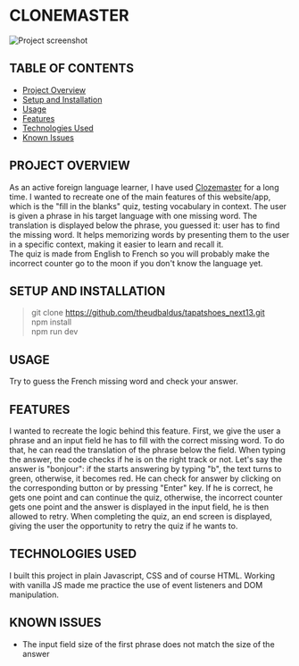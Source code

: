 # CLONEMASTER
![Project screenshot](/screenshot.png)

## TABLE OF CONTENTS
- [Project Overview](#project-overview)
- [Setup and Installation](#setup-and-installation)
- [Usage](#usage)
- [Features](#features)
- [Technologies Used](#technologies-used)
- [Known Issues](#known-issues)

## PROJECT OVERVIEW
As an active foreign language learner, I have used [Clozemaster](https://clozemaster.com) for a long time. I wanted to recreate one of the main features of this website/app, which is the "fill in the blanks" quiz, testing vocabulary in context. The user is given a phrase in his target language with one missing word. The translation is displayed below the phrase, you guessed it: user has to find the missing word. It helps memorizing words by presenting them to the user in a specific context, making it easier to learn and recall it.    
The quiz is made from English to French so you will probably make the incorrect counter go to the moon if you don't know the language yet.

## SETUP AND INSTALLATION
> git clone https://github.com/theudbaldus/tapatshoes_next13.git  
> npm install  
> npm run dev

## USAGE
Try to guess the French missing word and check your answer.

## FEATURES
I wanted to recreate the logic behind this feature. First, we give the user a phrase and an input field he has to fill with the correct missing word. To do that, he can read the translation of the phrase below the field. When typing the answer, the code checks if he is on the right track or not. Let's say the answer is "bonjour": if the starts answering by typing "b", the text turns to green, otherwise, it becomes red. He can check for answer by clicking on the corresponding button or by pressing "Enter" key. If he is correct, he gets one point and can continue the quiz, otherwise, the incorrect counter gets one point and the answer is displayed in the input field, he is then allowed to retry. When completing the quiz, an end screen is displayed, giving the user the opportunity to retry the quiz if he wants to.

## TECHNOLOGIES USED
I built this project in plain Javascript, CSS and of course HTML. Working with vanilla JS made me practice the use of event listeners and DOM manipulation.

## KNOWN ISSUES
* The input field size of the first phrase does not match the size of the answer